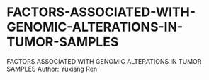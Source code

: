 # FACTORS-ASSOCIATED-WITH-GENOMIC-ALTERATIONS-IN-TUMOR-SAMPLES
FACTORS ASSOCIATED WITH GENOMIC ALTERATIONS IN TUMOR SAMPLES
Author: Yuxiang Ren
